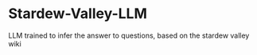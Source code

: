 # Stardew-Valley-LLM
LLM trained to infer the answer to questions, based on the stardew valley wiki
